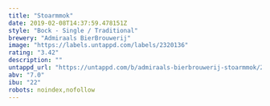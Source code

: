 ```yaml
---
title: "Stoarmmok"
date: 2019-02-08T14:37:59.478151Z
style: "Bock - Single / Traditional"
brewery: "Admiraals BierBrouwerij"
image: "https://labels.untappd.com/labels/2320136"
rating: "3.42"
description: ""
untappd_url: "https://untappd.com/b/admiraals-bierbrouwerij-stoarmmok/2320136"
abv: "7.0"
ibu: "22"
robots: noindex,nofollow
---
```

